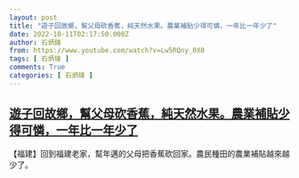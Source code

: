 ```yaml
---
layout: post
title: "遊子回故鄉，幫父母砍香蕉，純天然水果。農業補貼少得可憐，一年比一年少了"
date: 2022-10-11T02:17:50.000Z
author: 石炳鋒
from: https://www.youtube.com/watch?v=Lw5RQny_0X0
tags: [ 石炳锋 ]
comments: True
categories: [ 石炳锋 ]
---
```

<!--1665454670000-->
[遊子回故鄉，幫父母砍香蕉，純天然水果。農業補貼少得可憐，一年比一年少了](https://www.youtube.com/watch?v=Lw5RQny_0X0)
------

<div>
【福建】回到福建老家，幫年邁的父母把香蕉砍回家。農民種田的農業補貼越來越少了。
</div>
